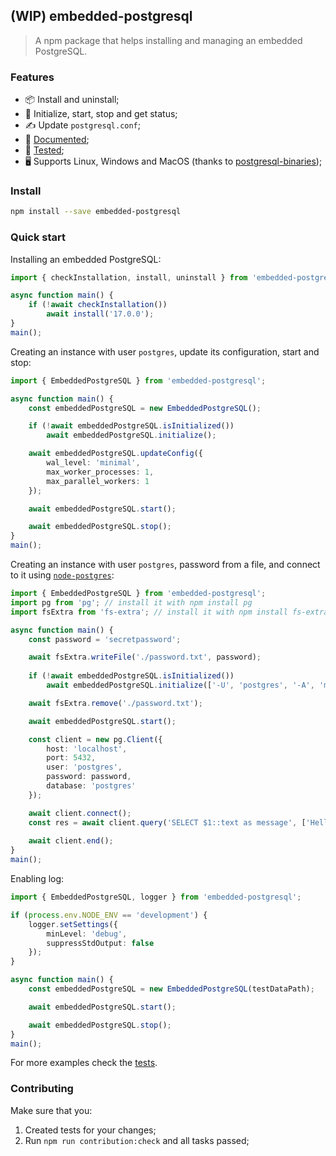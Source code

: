 ## (WIP) embedded-postgresql

> A npm package that helps installing and managing an embedded PostgreSQL.

### Features

- 📦 Install and uninstall;
- 🔄 Initialize, start, stop and get status;
- ✍️ Update `postgresql.conf`;
- 📘 [Documented](https://conradoqg.github.io/embedded-postgresql/);
- 🧪 [Tested](https://conradoqg.github.io/embedded-postgresql/coverage/lcov-report/);
- 🖥️ Supports Linux, Windows and MacOS (thanks to [postgresql-binaries](https://github.com/theseus-rs/postgresql-binaries));

### Install

```bash
npm install --save embedded-postgresql
```

### Quick start

Installing an embedded PostgreSQL:
```typescript
import { checkInstallation, install, uninstall } from 'embedded-postgresql';

async function main() {
    if (!await checkInstallation())
        await install('17.0.0');
}
main();
```

Creating an instance with user `postgres`, update its configuration, start and stop:
```typescript
import { EmbeddedPostgreSQL } from 'embedded-postgresql';

async function main() {
    const embeddedPostgreSQL = new EmbeddedPostgreSQL();

    if (!await embeddedPostgreSQL.isInitialized())
        await embeddedPostgreSQL.initialize();

    await embeddedPostgreSQL.updateConfig({
        wal_level: 'minimal',
        max_worker_processes: 1,
        max_parallel_workers: 1
    });

    await embeddedPostgreSQL.start();

    await embeddedPostgreSQL.stop();
}
main();
```

Creating an instance with user `postgres`, password from a file, and connect to it using [`node-postgres`](https://node-postgres.com/):
```typescript
import { EmbeddedPostgreSQL } from 'embedded-postgresql';
import pg from 'pg'; // install it with npm install pg
import fsExtra from 'fs-extra'; // install it with npm install fs-extra

async function main() {
    const password = 'secretpassword';

    await fsExtra.writeFile('./password.txt', password);
    
    if (!await embeddedPostgreSQL.isInitialized())
        await embeddedPostgreSQL.initialize(['-U', 'postgres', '-A', 'md5', '--pwfile', './password.txt']);

    await fsExtra.remove('./password.txt');

    await embeddedPostgreSQL.start();

    const client = new pg.Client({
        host: 'localhost',
        port: 5432,
        user: 'postgres',
        password: password,
        database: 'postgres'
    });

    await client.connect();
    const res = await client.query('SELECT $1::text as message', ['Hello world!']);
    
    await client.end();
}
main();
```

Enabling log:
```typescript
import { EmbeddedPostgreSQL, logger } from 'embedded-postgresql';

if (process.env.NODE_ENV == 'development') {
    logger.setSettings({
        minLevel: 'debug',
        suppressStdOutput: false
    });
}

async function main() {
    const embeddedPostgreSQL = new EmbeddedPostgreSQL(testDataPath);

    await embeddedPostgreSQL.start();

    await embeddedPostgreSQL.stop();
}
main();
```

For more examples check the [tests](./test).

### Contributing

Make sure that you:

1. Created tests for your changes;
2. Run `npm run contribution:check` and all tasks passed;